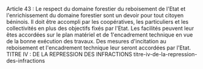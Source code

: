 Article 43 : Le respect du domaine forestier du reboisement de
l'Etat et l'enrichissement du domaine forestier sont un devoir pour tout
citoyen béninois. Il doit être accompli par les coopératives, les
particuliers et les collectivités en plus des objectifs fixés par
l'Etat.
Les facilités peuvent leur êtes accordées sur le plan maté­riel et de
1'encadrement technique en vue de la bonne exécution des travaux. Des
mesures d'incitation au reboisement et l'encadrement technique leur
seront accordées par l'Etat.
TITRE IV : DE LA REPRESSION DES INFRACTIONS titre-iv-de-la-repression-des-infractions